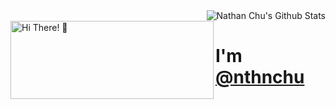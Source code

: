 <!--<table>
  <tbody>
    <tr>
      <td>
<table>
  <tbody>
    <tr>
      <td>
        <a href="https://github.com/nthnchu"><img width="210" height="210" src="https://avatars0.githubusercontent.com/u/63111210"></a>
      </td>
      <td>
        <b><img src="https://raw.githubusercontent.com/nthnchu/nthnchu/master/assets/person.svg">&nbsp;Nathan Chu</b><br><br>
        <b><img src="https://raw.githubusercontent.com/nthnchu/nthnchu/master/assets/github-mark.svg">&nbsp;<a href="github.com/nthnchu">@nthnchu</a></b><br><br>
        <b><img src="https://raw.githubusercontent.com/nthnchu/nthnchu/master/assets/link.svg">&nbsp;<a href="https://nathanchu.com/">nathanchu.com</a></b>
      </td>
    </tr>
  </tbody>
</table>
      </td>
    </tr>
  </tbody>
</table>-->

<img align="right" alt="Nathan Chu's Github Stats" src="https://github-readme-stats.vercel.app/api?username=nthnchu&show_icons=true">
<img align="left" height="125" width="325" alt="Hi There! 👋" src="https://raw.githubusercontent.com/nthnchu/nthnchu/master/assets/hi.svg"><br>
<h1>I'm <a href="https://github.com/nthnchu">@nthnchu</a></h1>
<!--
**nthnchu/nthnchu** is a ✨ _special_ ✨ repository because its `README.md` (this file) appears on your GitHub profile.

Here are some ideas to get you started:

- 🔭 I’m currently working on ...
- 🌱 I’m currently learning ...
- 👯 I’m looking to collaborate on ...
- 🤔 I’m looking for help with ...
- 💬 Ask me about ...
- 📫 How to reach me: ...
- 😄 Pronouns: ...
- ⚡ Fun fact: ...
-->
!

